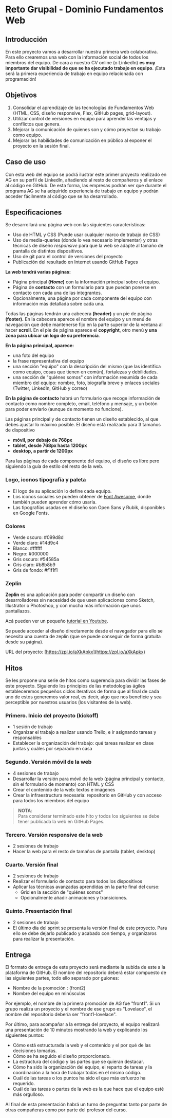 # Reto Grupal - Dominio Fundamentos Web

## Introducción

En este proyecto vamos a desarrollar nuestra primera web colaborativa. Para ello crearemos una web con la información social de todos los miembros del equipo. De cara a nuestro CV online \(o LinkedIn\) **es muy importante dar visibilidad de que se ha ejecutado trabajo en equipo**. ¡Esta será la primera experiencia de trabajo en equipo relacionada con programación!



## Objetivos

1. Consolidar el aprendizaje de las tecnologías de Fundamentos Web \(HTML, CSS, diseño responsive, Flex, GitHub pages,  grid-layout\).
2. Utilizar control de versiones en equipo para aprender las ventajas y conflictos que genera.
3. Mejorar la comunicación de quienes son y cómo proyectan su trabajo como equipo.
4. Mejorar las habilidades de comunicación en público al exponer el proyecto en la sesión final.

## Caso de uso

Con esta web del equipo se podrá ilustrar este primer proyecto realizado en AG en su perfil de LinkedIn, añadiendo al resto de compañeros y el enlace al código en GitHub. De esta forma, las empresas podrán ver que durante el programa AG se ha adquirido experiencia de trabajo en equipo y podrán acceder fácilmente al código que se ha desarrollado.

## Especificaciones

Se desarrollará una página web con las siguientes características:

* Uso de HTML y CSS \(Puede usar cualquier marco de trabajo de CSS\)
* Uso de media-queries \(donde lo vea necesario implementar\) y otras técnicas de diseño _responsive_ para que la web se adapte al tamaño de pantalla de distintos dispositivos.
* Uso de git para el control de versiones del proyecto
* Publicación del resultado en Internet usando GitHub Pages

**La web tendrá varias páginas:**

* Página principal **\(**_**Home**_**\)** con la información principal sobre el equipo.
* Página de **contacto** con un formulario para que puedan ponerse en contacto con cada una de las integrantes.
* Opcionalmente, una página por cada componente del equipo con información más detallada sobre cada una.

Todas las páginas tendrán una cabecera **\(header\)** y un pie de página **\(footer\).** En la cabecera aparece el nombre del equipo y un menú de navegación que debe mantenerse fijo en la parte superior de la ventana al hacer **scroll**. En el pie de página aparece el **copyright**, otro menú **y una zona para ubicar un logo de su preferencia**.

**En la página principal, aparece:**

* una foto del equipo
* la frase representativa del equipo
* una sección "equipo" con la descripción del mismo \(que las identifica como equipo, cosas que tienen en común\), fortalezas y debilidades.
* una sección de "quiénes somos" con información resumida de cada miembro del equipo: nombre, foto, biografía breve y enlaces sociales \(Twitter, LinkedIn, GitHub y correo\)

**En la página de contacto** habrá un formulario que recoge información de contacto como nombre completo, email, teléfono y mensaje, y un botón para poder enviarlo \(aunque de momento no funcione\).

Las páginas principal y de contacto tienen un diseño establecido, al que debes ajustar lo máximo posible. El diseño está realizado para 3 tamaños de dispositivo

* **móvil, por debajo de 768px**
* **tablet, desde 768px hasta 1200px**
* **desktop, a partir de 1200px**

Para las páginas de cada componente del equipo, el diseño es libre pero siguiendo la guía de estilo del resto de la web.

### Logo, iconos tipografía y paleta

* El logo de su aplicación lo define cada equipo.
* Los iconos sociales se pueden obtener de [Font Awesome](https://fontawesome.com/), donde también pueden aprender cómo usarla.
* Las tipografías usadas en el diseño son Open Sans y Rubik, disponibles en Google Fonts.

### Colores

* Verde oscuro: \#099d8d
* Verde claro: \#14d9c4
* Blanco: \#ffffff
* Negro: \#000000
* Gris oscuro: \#54585a
* Gris claro: \#b8b8b9
* Gris de fondo: \#f1f1f1

### Zeplin

**Zeplin** es una aplicación para poder compartir un diseño con desarrolladores sin necesidad de que usen aplicaciones como Sketch, Illustrator o Photoshop, y con mucha más información que unos pantallazos.

Acá pueden ver un pequeño [tutorial en Youtube](https://www.youtube.com/watch?time_continue=12&v=tbKZAGthUgQ).

Se puede acceder al diseño directamente desde el navegador para ello se necesita una cuenta de zeplin \(que se puede conseguir de forma gratuita desde su página\).

URL del proyecto: [https://zpl.io/aXkApkx](https://zpl.io/aXkApkx)

## Hitos

Se les propone una serie de hitos como sugerencia para dividir las fases de este proyecto. Siguiendo los principios de las metodologías ágiles estableceremos pequeños ciclos iterativos de forma que al final de cada uno de estos generemos valor real, es decir, algo que nos beneficie y sea perceptible por nuestros usuarios \(los visitantes de la web\).

### Primero. Inicio del proyecto \(kickoff\)

* 1 sesión de trabajo 
* Organizar el trabajo a realizar usando Trello, e ir asignando tareas y responsables
* Establecer la organización del trabajo: qué tareas realizar en clase juntas y cuáles por separado en casa

### Segundo. Versión móvil de la web

* 4 sesiones de trabajo
* Desarrollar la versión para móvil de la web \(página principal y contacto, sin el formulario de momento\) con HTML y CSS
* Crear el contenido de la web: textos e imágenes
* Crear la infraestructura necesaria: repositorio en GitHub y con acceso para todos los miembros del equipo

> **NOTA**:  
> Para considerar terminado este hito y todos los siguientes se debe tener publicada la web en GitHub Pages.

### Tercero. Versión responsive de la web

* 2 sesiones de trabajo
* Hacer la web para el resto de tamaños de pantalla \(tablet, desktop\)

### Cuarto. Versión final

* 2 sesiones de trabajo
* Realizar el formulario de contacto para todos los dispositivos
* Aplicar las técnicas avanzadas aprendidas en la parte final del curso:
  * Grid en la sección de "quiénes somos"
  * Opcionalmente añadir animaciones y transiciones.

### Quinto. Presentación final

* 2 sesiones de trabajo
* El último día del sprint se presenta la versión final de este proyecto. Para ello se debe  dejarlo publicado y acabado con tiempo, y organizaros para realizar la presentación.

## Entrega

El formato de entrega de este proyecto será mediante la subida de este a la plataforma de GitHub. El nombre del repositorio deberá estar compuesto de las siguientes partes, todo ello separado por guiones:

* Nombre de la promoción : \(front2\)
* Nombre del equipo en minúsculas

Por ejemplo, el nombre de la primera promoción de AG fue "front1". Si un grupo realiza un proyecto y el nombre de ese grupo es "Lovelace", el nombre del repositorio debería ser "front1-lovelace".

Por último, para acompañar a la entrega del proyecto, el equipo realizará una presentación de 10 minutos mostrando la web y explicando los siguientes puntos:

* Cómo está estructurada la web y el contenido y el por qué de las decisiones tomadas.
* Cómo se ha seguido el diseño proporcionado.
* La estructura del código y las partes que se quieran destacar.
* Cómo ha sido la organización del equipo, el reparto de tareas y la coordinación a la hora de trabajar todas en el mismo código.
* Cuál de las tareas o los puntos ha sido el que más esfuerzo ha requerido.
* Cuál de las tareas o partes de la web es la que hace que el equipo esté más orgulloso.

Al final de esta presentación habrá un turno de preguntas tanto por parte de otras compañeras como por parte del profesor del curso.

## 



